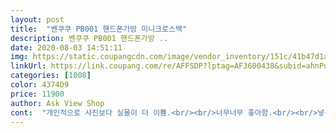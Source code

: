 ```yaml
---
layout: post 
title:  "벤쿠쿠 PB001 핸드폰가방 미니크로스백" 
description: 벤쿠쿠 PB001 핸드폰가방 ..
date: 2020-08-03 14:51:11 
img: https://static.coupangcdn.com/image/vendor_inventory/151c/41b47d1a5ec5dfc409662ec9254fa28e86de6223c7270daf6a3a51b2e077.jpg 
linkUrl: https://link.coupang.com/re/AFFSDP?lptag=AF3600438&subid=ahnPublicAsk&pageKey=1740418079&itemId=2963048124&vendorItemId=70951502694&traceid=V0-113-33c7b44508dd679f 
categories: [1008] 
color: 4374D9 
price: 11900 
author: Ask View Shop 
cont:  "개인적으로 사진보다 실물이 더 이쁨.<br/><br/>너무너무 좋아함.<br/><br/>넣을수 있어서 딱 좋아요!<br/>다른컬러도 다 사고싶네요<br/>무엇보다 가격이 착함.<br/><br/>선물로도 제격인거 같아요!<br/>수납공간도 제가 딱 원하는 거예요!<br/>여친한테 선물로 두개 사줬는데<br/>운동갈때 필요해서 주문했는데 핸폰 쏙들어가고 여유있고 디자인도 이뿌고 재질도 부드러워요<br/>이런 핸드폰가방 지퍼가 보통 매끄럽지 않던데<br/>제 후기가 도움이 되셨다면 좋아요 꾹 눌러주세요^^<br/>제품퀄리티에 비하면 가격이 넘 착하네요!<br/>지퍼도 열고닫고 잘 되고<br/>컬러도 맘에 들고 수납공간도 맘에 들고<br/>핸드폰이랑 지갑 넣고도 작은 쿠션이나 립스틱<br/>화면이랑 똑같이 이뻐요<br/>" 
---
```

